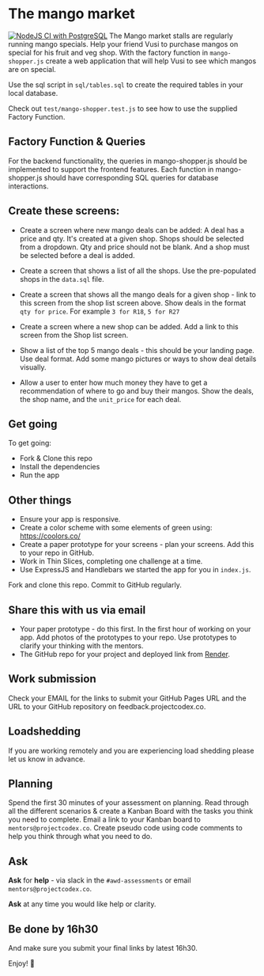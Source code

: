 # The mango market
[![NodeJS CI with PostgreSQL](https://github.com/Londeka-Zikalala/mango_market/actions/workflows/node.js.yml/badge.svg)](https://github.com/Londeka-Zikalala/mango_market/actions/workflows/node.js.yml)
The Mango market stalls are regularly running mango specials. Help your friend Vusi to purchase mangos  on special for his fruit and veg shop. With the factory function in `mango-shopper.js` create a web application that will help Vusi to see which mangos are on special.

Use the sql script in `sql/tables.sql` to create the required tables in your local database.

Check out `test/mango-shopper.test.js` to see how to use the supplied Factory Function.

## Factory Function & Queries

For the backend functionality, the queries in mango-shopper.js should be implemented to support the frontend features. Each function in mango-shopper.js should have corresponding SQL queries for database interactions.

##  Create these screens:

* Create a screen where new mango deals can be added: A deal has a price and qty. It's created at a given shop. Shops should be selected from a dropdown. Qty and price should not be blank. And a shop must be selected before a deal is added.

* Create a screen that shows a list of all the shops. Use the pre-populated shops in the `data.sql` file.

* Create a screen that shows all the mango deals for a given shop - link to this screen from the shop list screen above. Show deals in the format `qty for price`. For example `3 for R18`, `5 for R27`

* Create a screen where a new shop can be added. Add a link to this screen from the Shop list screen.

* Show a list of the top 5 mango deals - this should be your landing page. Use deal format. Add some mango pictures or ways to show deal details visually.

* Allow a user to enter how much money they have to get a recommendation of where to go and buy their mangos. Show the deals, the shop name, and the `unit_price` for each deal.

## Get going

To get going:

* Fork & Clone this repo
* Install the dependencies
* Run the app

## Other things

<!-- * Deploy your app to [Render](https://dashboard.render.com) - share the link with us -->
* Ensure your app is responsive.
* Create a color scheme with some elements of green using: https://coolors.co/
* Create a paper prototype for your screens - plan your screens. Add this to your repo in GitHub.
* Work in Thin Slices, completing one challenge at a time.
* Use ExpressJS and Handlebars we started the app for you in `index.js`.

Fork and clone this repo. 
Commit to GitHub regularly.

## Share this with us via email

* Your paper prototype - do this first. In the first hour of working on your app. Add photos of the prototypes to your repo. Use prototypes to clarify your thinking with the mentors.
* The GitHub repo for your project and deployed link from [Render](https://dashboard.render.com).

## Work submission 

Check your EMAIL for the links to submit your GitHub Pages URL and the URL to your GitHub repository on feedback.projectcodex.co. 

## Loadshedding

If you are working remotely and you are experiencing load shedding please let us know in advance. 

## Planning

Spend the first 30 minutes of your assessment on planning. Read through all the different scenarios & create a Kanban Board with the tasks you think you need to complete. Email a link to your Kanban board to `mentors@projectcodex.co`. Create pseudo code using code comments to help you think through what you need to do. 

## Ask

**Ask** for **help** - via slack in the `#awd-assessments` or email `mentors@projectcodex.co`.

**Ask** at any time you would like help or clarity.

## Be done by 16h30

And make sure you submit your final links by latest 16h30.

Enjoy! :tada:
